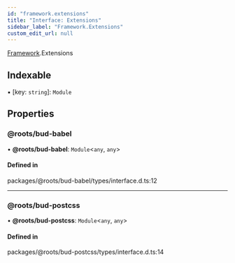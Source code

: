 ```yaml
---
id: "framework.extensions"
title: "Interface: Extensions"
sidebar_label: "Framework.Extensions"
custom_edit_url: null
---
```


[Framework](../modules/framework.md).Extensions

## Indexable

▪ [key: `string`]: `Module`

## Properties

### @roots/bud-babel

• **@roots/bud-babel**: `Module`<`any`, `any`\>

#### Defined in

packages/@roots/bud-babel/types/interface.d.ts:12

___

### @roots/bud-postcss

• **@roots/bud-postcss**: `Module`<`any`, `any`\>

#### Defined in

packages/@roots/bud-postcss/types/interface.d.ts:14
